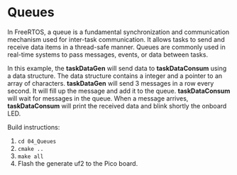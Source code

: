 # Queues

In FreeRTOS, a queue is a fundamental synchronization and communication mechanism used for inter-task communication. It allows tasks to send and receive data items in a thread-safe manner. Queues are commonly used in real-time systems to pass messages, events, or data between tasks.

In this example, the **taskDataGen** will send data to **taskDataConsum** using a data structure. The data structure contains a integer and a pointer to an array of characters. **taskDataGen** will send 3 messages in a row every second. It will fill up the message and add it to the queue. 
**taskDataConsum** will wait for messages in the queue. When a message arrives, **taskDataConsum** will print the received data and blink shortly the onboard LED.

Build instructions:

1. `cd 04_Queues`
2. `cmake ..`
3. `make all`
4. Flash the generate uf2 to the Pico board.

